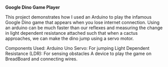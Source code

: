 **Google Dino Game Player**

This project demonstrates how I used an Arduino to play the infamous Google Dino game that appears when you lose internet connection.
Using an arduino can be much faster than our reflexes and measuring the change in light dependent resistance attached such that when a cactus approaches, we can make the dino jump using a servo motor.

Components Used:
Arduino Uno
Servo: For jumping
Light Dependent Resistance (LDR): For sensing obstacles
A device to play the game on
BreadBoard and connecting wires.
